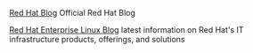 
[Red Hat Blog](https://www.redhat.com/en/blog)
Official Red Hat Blog

[Red Hat Enterprise Linux Blog](http://rhelblog.redhat.com/)
latest information on Red Hat's IT infrastructure products, offerings, and solutions
